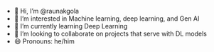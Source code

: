 - 👋 Hi, I’m @raunakgola
- 👀 I’m interested in Machine learning, deep learning, and Gen AI
- 🌱 I’m currently learning Deep Learning
- 💞️ I’m looking to collaborate on projects that serve with DL models
- 😄 Pronouns: he/him

<!---
raunakgola/raunakgola is a ✨ special ✨ repository because its `README.md` (this file) appears on your GitHub profile.
You can click the Preview link to take a look at your changes.
- 📫 How to reach me ...
- ⚡ Fun fact: ...
--->
